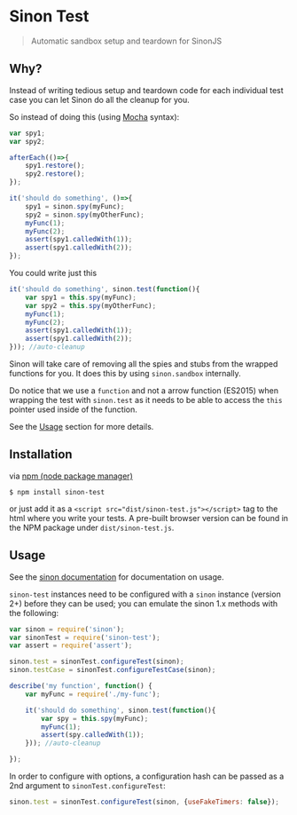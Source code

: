 # Sinon Test
> Automatic sandbox setup and teardown for SinonJS

## Why?
Instead of writing tedious setup and teardown code for each
individual test case you can let Sinon do all the cleanup for you.

So instead of doing this (using [Mocha](https://mochajs.org/) syntax):

```javascript
var spy1;
var spy2;

afterEach(()=>{
    spy1.restore();
    spy2.restore();
});

it('should do something', ()=>{
    spy1 = sinon.spy(myFunc);
    spy2 = sinon.spy(myOtherFunc);
    myFunc(1);
    myFunc(2);
    assert(spy1.calledWith(1));
    assert(spy1.calledWith(2));
});
```

You could write just this

```javascript
it('should do something', sinon.test(function(){
    var spy1 = this.spy(myFunc);
    var spy2 = this.spy(myOtherFunc);
    myFunc(1);
    myFunc(2);
    assert(spy1.calledWith(1));
    assert(spy1.calledWith(2));
})); //auto-cleanup
```

Sinon will take care of removing all the spies and stubs
from the wrapped functions for you. It does this by using
`sinon.sandbox` internally.

Do notice that
we use a `function` and not a arrow function (ES2015)
when wrapping the test with `sinon.test` as it needs
to be able to access the `this` pointer used inside
of the function.

See the [Usage](#usage) section for more details.

## Installation

via [npm (node package manager)](https://github.com/npm/npm)

    $ npm install sinon-test

or just add it as a `<script src="dist/sinon-test.js"></script>`
tag to the html where you write your tests. A pre-built browser
version can be found in the NPM package under `dist/sinon-test.js`.

## Usage

See the [sinon documentation](http://sinonjs.org/docs/#sinon-test) for documentation on usage.

`sinon-test` instances need to be configured with a `sinon` instance (version 2+) before they can be used; you can emulate the sinon 1.x methods with the following:

```js
var sinon = require('sinon');
var sinonTest = require('sinon-test');
var assert = require('assert');

sinon.test = sinonTest.configureTest(sinon);
sinon.testCase = sinonTest.configureTestCase(sinon);

describe('my function', function() {
    var myFunc = require('./my-func');

    it('should do something', sinon.test(function(){
        var spy = this.spy(myFunc);
        myFunc(1);
        assert(spy.calledWith(1));
    })); //auto-cleanup

});

```
In order to configure with options, a configuration hash can be passed as a 2nd argument to `sinonTest.configureTest`:

```js
sinon.test = sinonTest.configureTest(sinon, {useFakeTimers: false});
```

